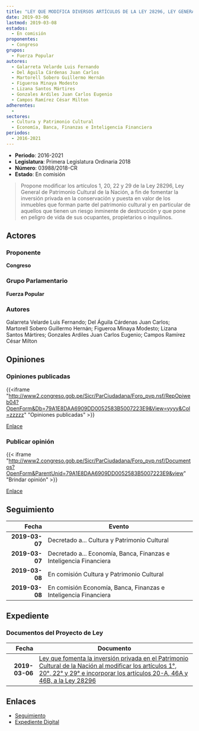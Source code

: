 ```yaml
---
title: "LEY QUE MODIFICA DIVERSOS ARTÍCULOS DE LA LEY 28296, LEY GENERAL DE PATRIMONIO CULTURAL DE LA NACIÓN"
date: 2019-03-06
lastmod: 2019-03-08
estados: 
  - En comisión
proponentes: 
  - Congreso
grupos: 
  - Fuerza Popular
autores: 
  - Galarreta Velarde Luis Fernando
  - Del Águila Cárdenas Juan Carlos
  - Martorell Sobero Guillermo Hernán
  - Figueroa Minaya Modesto
  - Lizana Santos Mártires
  - Gonzales Ardiles Juan Carlos Eugenio
  - Campos Ramírez César Milton
adherentes: 
  - 
sectores: 
  - Cultura y Patrimonio Cultural
  - Economía, Banca, Finanzas e Inteligencia Financiera
periodos: 
  - 2016-2021
---
```


- **Periodo**: 2016-2021
- **Legislatura**: Primera Legislatura Ordinaria 2018
- **Número**: 03988/2018-CR
- **Estado**: En comisión

> Propone modificar los artículos 1, 20, 22 y 29 de la Ley 28296, Ley General de Patrimonio Cultural de la Nación, a fin de fomentar la inversión privada en la conservación y puesta en valor de los inmuebles que forman parte del patrimonio cultural y en particular de aquellos que tienen un riesgo inminente de destrucción y que pone en peligro de vida de sus ocupantes, propietarios o inquilinos.


## Actores

### Proponente

**Congreso**

### Grupo Parlamentario

**Fuerza Popular**

### Autores

Galarreta Velarde Luis Fernando; Del Águila Cárdenas Juan Carlos; Martorell Sobero Guillermo Hernán; Figueroa Minaya Modesto; Lizana Santos Mártires; Gonzales Ardiles Juan Carlos Eugenio; Campos Ramírez César Milton


## Opiniones

### Opiniones publicadas

{{<iframe "http://www2.congreso.gob.pe/Sicr/ParCiudadana/Foro_pvp.nsf/RepOpiweb04?OpenForm&Db=79A1E8DAA6909DD0052583B5007223E9&View=yyyy&Col=zzzzz" "Opiniones publicadas" >}}

[Enlace](http://www2.congreso.gob.pe/Sicr/ParCiudadana/Foro_pvp.nsf/RepOpiweb04?OpenForm&Db=79A1E8DAA6909DD0052583B5007223E9&View=yyyy&Col=zzzzz)
### Publicar opinión

{{< iframe "http://www2.congreso.gob.pe/Sicr/ParCiudadana/Foro_pvp.nsf/Documentos?OpenForm&ParentUnid=79A1E8DAA6909DD0052583B5007223E9&view" "Brindar opinión" >}}

[Enlace](http://www2.congreso.gob.pe/Sicr/ParCiudadana/Foro_pvp.nsf/Documentos?OpenForm&ParentUnid=79A1E8DAA6909DD0052583B5007223E9&view)

## Seguimiento

| Fecha | Evento |
|------:|--------|
| **2019-03-07** | Decretado a... Cultura y Patrimonio Cultural|
| **2019-03-07** | Decretado a... Economía, Banca, Finanzas e Inteligencia Financiera|
| **2019-03-08** | En comisión Cultura y Patrimonio Cultural|
| **2019-03-08** | En comisión Economía, Banca, Finanzas e Inteligencia Financiera|


## Expediente


### Documentos del Proyecto de Ley

| Fecha | Documento |
|------:|--------|
| **2019-03-06** | [Ley que fomenta la inversión privada en el Patrimonio Cultural de la Nación al modificar los artículos 1°, 20°, 22° y 29° e incorporar los artículos 20-A, 46A y 46B, a la Ley 28296](http://www.leyes.congreso.gob.pe/Documentos/2016_2021/Proyectos_de_Ley_y_de_Resoluciones_Legislativas/PL0398820190306.pdf) |

## Enlaces 

- [Seguimiento](http://www2.congreso.gob.pe/Sicr/TraDocEstProc/CLProLey2016.nsf/f7fff46988ca05b1052578e100829cc7/555925fa33ac0010052583b5007ba885?OpenDocument)
- [Expediente Digital](http://www2.congreso.gob.pe/Sicr/TraDocEstProc/CLProLey2016.nsf/f7fff46988ca05b1052578e100829cc7/555925fa33ac0010052583b5007ba885?OpenDocument&Click=05257FB7005EB655.eb71d0cf91d8294e05256cdf006b5706/$Body/0.1C6C)
